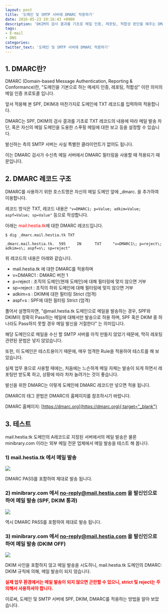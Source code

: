 ```yaml
---
layout: post
title: '도메인 및 SMTP 서버에 DMARC 적용하기'
date: 2016-05-23 19:16:43 +0900
description: 'DKIM의 검사 결과를 기초로 메일 인증, 레포팅, 적합성 판단을 해주는 DMARC!'
tags:
- E-mail
- DNS
categories:
twitter_text: '도메인 및 SMTP 서버에 DMARC 적용하기'
---
```


## 1. DMARC란?

DMARC (Domain-based Message Authentication, Reporting & Conformance)란, "도메인을 기본으로 하는 메세지 인증, 레포팅, 적합성" 이란 의미의 메일 인증 프로토콜 입니다.

앞서 적용해 본 SPF, DKIM과 마찬가지로 도메인에 TXT 레코드를 입력하여 적용합니다.

DMARC는 SPF, DKIM의 검사 결과를 기초로 TXT 레코드의 내용에 따라 메일 발송 차단, 혹은 자신의 메일 도메인을 도용한 스푸핑 메일에 대한 보고 등을 설정할 수 있습니다.

발신하는 측의 SMTP 서버는 사실 특별한 클라이언트가 없어도 됩니다.

이는 DMARC 검사가 수신측 메일 서버에서 DMARC 필터링을 사용할 때 적용되기 때문입니다.

## 2. DMARC 레코드 구조

DMARC를 사용하기 위한 호스트명은 자신의 메일 도메인 앞에 _dmarc. 을 추가하여 이용합니다.

레코드 방식은 TXT, 레코드 내용은 `"v=DMARC1; p=Value; adkim=Value; aspf=Value; sp=Value"` 등으로 작성합니다.

아래는 <span style="color: #ff0000">mail.hestia.tk</span>에 대한 DMARC 레코드입니다.

```
$ dig _dmarc.mail.hestia.tk TXT
```

```
_dmarc.mail.hestia.tk.  595     IN      TXT     "v=DMARC1\; p=reject\; adkim=s\; aspf=s\; sp=reject"
```

위 레코드의 내용은 아래와 같습니다.

* mail.hestia.tk 에 대한 DMARC를 적용하며
* v=DMARC1 : DMARC 버전 1
* p=reject : 조직의 도메인(현재 도메인)에 대해 필터링에 맞지 않으면 거부
* sp=reject : 조직의 하위 도메인에 대해 필터링에 맞지 않으면 거부
* adkim=s : DKIM에 대한 필터링 Strict (엄격)
* aspf=s : SPF에 대한 필터링 Strict (엄격)

풀어서 설명하자면, "@mail.hestia.tk 도메인으로 메일을 발송하는 경우, SPF와 DKIM이 정확히 Pass하는 메일에 대해서만 발송으로 허용 하며, SPF 혹은 DKIM 중 하나라도 Pass하지 못할 경우 메일 발신을 거절한다" 는 의미입니다.

해당 도메인으로 메일을 수신 할 SMTP 서버를 아직 만들지 않았기 때문에, 딱히 레포팅 관련된 문법은 넣지 않았습니다.

또한, 이 도메인은 테스트용이기 때문에, 매우 엄격한 Rule을 적용하여 테스트를 해 보았습니다.

실제 업무 용으로 사용할 때에는, 처음에는 느슨하게 메일 자체는 발송이 되게 하면서 레포팅만 받도록 하고, 상황에 따라 차차 늘려가는 것이 좋습니다.

발신을 위한 DMARC는 이렇게 도메인에 DMARC 레코드만 넣으면 적용 됩니다.

DMARC의 태그 문법은 DMARC의 홈페이지를 참조하시기 바랍니다.

DMARC 홈페이지: [https://dmarc.org](https://dmarc.org){:target="_blank"}

## 3. 테스트

mail.hestia.tk 도메인의 A레코드로 지정된 서버에서의 메일 발송은 물론 minibrary.com 이라는 외부 메일 전문 업체에서 메일 발송을 테스트 해 봅니다.

### 1) mail.hestia.tk 에서 메일 발송

<a href="https://googledrive.com/host/0Bw2KEQNBe4nMZW91OWJNZ2lmX0k/img-2016-0523-007.png" data-lightbox="253"><img src="https://googledrive.com/host/0Bw2KEQNBe4nMZW91OWJNZ2lmX0k/img-2016-0523-007.png"></a>

DMARC PASS를 포함하여 제대로 발송 됩니다.

### 2) minibrary.com 에서 no-reply@mail.hestia.com 을 발신인으로 하여 메일 발송 (SPF, DKIM 통과)

<a href="https://googledrive.com/host/0Bw2KEQNBe4nMZW91OWJNZ2lmX0k/img-2016-0523-008.png" data-lightbox="253"><img src="https://googledrive.com/host/0Bw2KEQNBe4nMZW91OWJNZ2lmX0k/img-2016-0523-008.png"></a>

역시 DMARC PASS를 포함하여 제대로 발송 됩니다.

### 3) minibrary.com 에서 no-reply@mail.hestia.com 을 발신인으로 하여 메일 발송 (DKIM OFF)

<a href="https://googledrive.com/host/0Bw2KEQNBe4nMZW91OWJNZ2lmX0k/img-2016-0523-006.png" data-lightbox="253"><img src="https://googledrive.com/host/0Bw2KEQNBe4nMZW91OWJNZ2lmX0k/img-2016-0523-006.png"></a>

DKIM 사인을 포함하지 않고 메일 발송을 시도하니, mail.hestia.tk 도메인의 DMARC: DKIM 규칙에 의해, 메일 발송이 되지 않습니다.

<span style="color:red;font-weight:bold">실제 업무 환경에서는 메일 발송이 되지 않으면 곤란할 수 있으니, strict 및 reject는 주의해서 사용하셔야 합니다.</span>

이로써, 도메인 및 SMTP 서버에 SPF, DKIM, DMARC를 적용하는 방법을 알아 보았습니다.
